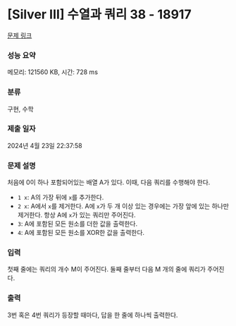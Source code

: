 # [Silver III] 수열과 쿼리 38 - 18917 

[문제 링크](https://www.acmicpc.net/problem/18917) 

### 성능 요약

메모리: 121560 KB, 시간: 728 ms

### 분류

구현, 수학

### 제출 일자

2024년 4월 23일 22:37:58

### 문제 설명

<p>처음에 0이 하나 포함되어있는 배열 A가 있다. 이때, 다음 쿼리를 수행해야 한다.</p>

<ul>
	<li><code>1 x</code>: A의 가장 뒤에 <code>x</code>를 추가한다.</li>
	<li><code>2 x</code>: A에서 <code>x</code>를 제거한다. A에 <code>x</code>가 두 개 이상 있는 경우에는 가장 앞에 있는 하나만 제거한다. 항상 A에 <code>x</code>가 있는 쿼리만 주어진다.</li>
	<li><code>3</code>: A에 포함된 모든 원소를 더한 값을 출력한다.</li>
	<li><code>4</code>: A에 포함된 모든 원소를 XOR한 값을 출력한다.</li>
</ul>

### 입력 

 <p>첫째 줄에는 쿼리의 개수 M이 주어진다. 둘째 줄부터 다음 M 개의 줄에 쿼리가 주어진다.</p>

### 출력 

 <p>3번 혹은 4번 쿼리가 등장할 때마다, 답을 한 줄에 하나씩 출력한다.</p>

